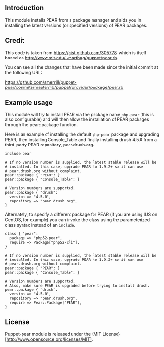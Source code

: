 ## Introduction

This module installs PEAR from a package manager and aids you in installing
the latest versions (or specified versions) of PEAR packages.

## Credit

This code is taken from https://gist.github.com/305778, which is itself based on
http://www.mit.edu/~marthag/puppet/pear.rb.

You can see all the changes that have been made since the initial commit at the
following URL:

https://github.com/smerrill/puppet-pear/commits/master/lib/puppet/provider/package/pear.rb

## Example usage

This module will try to install PEAR via the package name `php-pear` (this is
also configurable) and will then allow the installation of PEAR packages
through the pear::package function.

Here is an example of installing the default `php-pear` package and upgrading
PEAR, then installing Console_Table and finally installing drush 4.5.0 from a
third-party PEAR repository, pear.drush.org.

```puppet
include pear

# If no version number is supplied, the latest stable release will be
# installed. In this case, upgrade PEAR to 1.9.2+ so it can use
# pear.drush.org without complaint.
pear::package { "PEAR": }
pear::package { "Console_Table": }

# Version numbers are supported.
pear::package { "drush":
  version => "4.5.0",
  repository => "pear.drush.org",
}
```

Alternately, to specify a different package for PEAR (if you are using IUS
on CentOS, for example) you can invoke the class using the parameterized
class syntax instead of an `include`.

```puppet
class { "pear":
  package => "php52-pear",
  require => Package["php52-cli"],
}

# If no version number is supplied, the latest stable release will be
# installed. In this case, upgrade PEAR to 1.9.2+ so it can use
# pear.drush.org without complaint.
pear::package { "PEAR": }
pear::package { "Console_Table": }

# Version numbers are supported.
# Also, make sure PEAR is upgraded before trying to install drush.
pear::package { "drush":
  version => "4.5.0",
  repository => "pear.drush.org",
  require => Pear::Package["PEAR"],
}
```

## License

Puppet-pear module is released under the {MIT License}[http://www.opensource.org/licenses/MIT].
